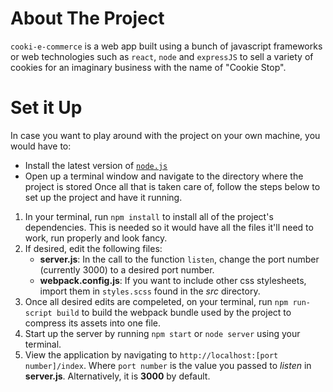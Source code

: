 # About The Project
`cooki-e-commerce` is a web app built using a bunch of javascript frameworks or web technologies such as `react`, `node` and `expressJS` to sell a variety of cookies for an imaginary business with the name of "Cookie Stop".

# Set it Up
In case you want to play around with the project on your own machine, you would have to:
* Install the latest version of [`node.js`](https://nodejs.org/en/) 
* Open up a terminal window and navigate to the directory where the project is stored
Once all that is taken care of, follow the steps below to set up the project and have it running.
1. In your terminal, run `npm install` to install all of the project's dependencies. This is needed so it would have all the files it'll need to work, run properly and look fancy.
2. If desired, edit the following files:
   * __server.js__: In the call to the function `listen`, change the port number (currently 3000) to a desired port number.
   * __webpack.config.js__: If you want to include other css stylesheets, import them in `styles.scss` found in the _src_ directory.
3. Once all desired edits are compeleted, on your terminal, run `npm run-script build` to build the webpack bundle used by the project to compress its assets into one file.
4. Start up the server by running `npm start` or `node server` using your terminal.
5. View the application by navigating to `http://localhost:[port number]/index`. Where `port number` is the value you passed to _listen_ in __server.js__. Alternatively, it is __3000__ by default.
